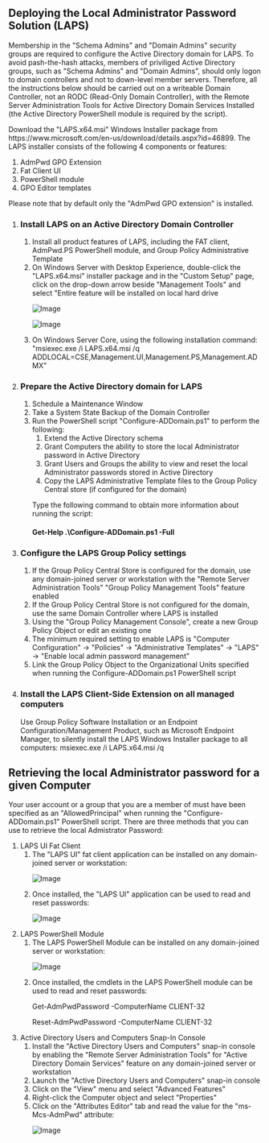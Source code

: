<H2>Deploying the Local Administrator Password Solution (LAPS)</H2>
<p>
Membership in the "Schema Admins" and "Domain Admins" security groups are required to configure the Active Directory domain for LAPS.  To avoid pash-the-hash attacks, members of priviliged Active Directory groups, such as "Schema Admins" and "Domain Admins", should only logon to domain controllers and not to down-level member servers.  Therefore, all the instructions below should be carried out on a writeable Domain Controller, not an RODC (Read-Only Domain Controller), with the Remote Server Administration Tools for Active Directory Domain Services Installed (the Active Directory PowerShell module is required by the script).
</p>
<p>
  Download the "LAPS.x64.msi" Windows Installer package from https://www.microsoft.com/en-us/download/details.aspx?id=46899.  
  The LAPS installer consists of the following 4 components or features:
  <ol>
    <li> AdmPwd GPO Extension</li>
    <li> Fat Client UI</li>
    <li> PowerShell module</li>
    <li> GPO Editor templates</li>
  </ol>
  Please note that by default only the "AdmPwd GPO extension" is installed.
</p>
<p>
  <ol>
    <li>
      <H3>Install LAPS on an Active Directory Domain Controller</H3>
      <ol>
        <li>Install all product features of LAPS, including the FAT client, AdmPwd.PS PowerShell module, and Group Policy Administrative Template</li>
        <li>On Windows Server with Desktop Experience, double-click the "LAPS.x64.msi" installer package and in the "Custom Setup" page, click on the drop-down arrow beside "Management Tools" and select "Entire feature will be installed on local hard drive
          <p><img alt="Image" title="LAPS Product Features" src="LAPSInstallAllProductFeatures.png" /></p>
          <p><img alt="Image" title="LAPS Product Features" src="LAPSProductFeatures.png" /></p>
        </li>
        <li>On Windows Server Core, using the following installation command: "msiexec.exe /i LAPS.x64.msi /q ADDLOCAL=CSE,Management.UI,Management.PS,Management.ADMX"</li>
      </ol>
    </li>
    <li>
      <H3>Prepare the Active Directory domain for LAPS</H3>
      <ol>
        <li>Schedule a Maintenance Window</li>
        <li>Take a System State Backup of the Domain Controller</li>
        <li>Run the PowerShell script "Configure-ADDomain.ps1" to perform the following:
        <ol>
          <li>Extend the Active Directory schema</li>
          <li>Grant Computers the ability to store the local Administrator password in Active Directory</li>
          <li>Grant Users and Groups the ability to view and reset the local Administrator passwords stored in Active Directory</li>
          <li>Copy the LAPS Administrative Template files to the Group Policy Central store (if configured for the domain)</li>
        </ol>
        <p>Type the following command to obtain more information about running the script: <H4>Get-Help .\Configure-ADDomain.ps1 -Full</H4></p>
        </li>
      </ol>
    </li>
    <li><H3>Configure the LAPS Group Policy settings</H3>
    <ol>
      <li>If the Group Policy Central Store is configured for the domain, use any domain-joined server or workstation with the "Remote Server Administration Tools" "Group Policy Management Tools" feature enabled</li>
      <li>If the Group Policy Central Store is not configured for the domain, use the same Domain Controller where LAPS is installed</li>
      <li>Using the "Group Policy Management Console", create a new Group Policy Object or edit an existing one</li>
      <li>The minimum required setting to enable LAPS is "Computer Configuration" -> "Policies" -> "Administrative Templates" -> "LAPS" -> "Enable local admin password management"</li>
      <li>Link the Group Policy Object to the Organizational Units specified when running the Configure-ADDomain.ps1 PowerShell script</li>
    </ol>
    </li>
    <li><H3>Install the LAPS Client-Side Extension on all managed computers</H3>
    Use Group Policy Software Installation or an Endpoint Configuration/Management Product, such as Microsoft Endpoint Manager, to silently install the LAPS Windows Installer package to all computers: msiexec.exe /i LAPS.x64.msi /q
    </li>
  </ol>
</p>
<p>
  <H2>Retrieving the local Administrator password for a given Computer</H2>
  <p>
    Your user account or a group that you are a member of must have been specified as an "AllowedPrincipal" when running the "Configure-ADDomain.ps1" PowerShell script.
    There are three methods that you can use to retrieve the local Admistrator Password:
  </p>
  <ol>
    <li>LAPS UI Fat Client 
      <ol>
        <li>The "LAPS UI" fat client application can be installed on any domain-joined server or workstation:
          <p><img alt="Image" title="LAPS FAT Client UI Feature" src="LAPSFatClientUIFeature.png" /></p>
        </li>
        <li>Once installed, the "LAPS UI" application can be used to read and reset passwords:
          <p><img alt="Image" title="LAPS FAT Client" src="LAPSFatClient.png" /></p>
        </li>
      </ol>
    </li>
    <li>LAPS PowerShell Module
      <ol>
        <li>The LAPS PowerShell Module can be installed on any domain-joined server or workstation:
          <p><img alt="Image" title="LAPS PowerShell Module" src="LAPSPowerShellModule.png" /></p>
        </li>
        <li>Once installed, the cmdlets in the LAPS PowerShell module can be used to read and reset passwords:
          <p>Get-AdmPwdPassword -ComputerName CLIENT-32</p>
          <p>Reset-AdmPwdPassword -ComputerName CLIENT-32</p>
        </li>
      </ol>
    </li>
    <li>Active Directory Users and Computers Snap-In Console
      <ol>
        <li>Install the "Active Directory Users and Computers" snap-in console by enabling the "Remote Server Administration Tools" for "Active Directory Domain Services" feature on any domain-joined server or workstation</li>
        <li>Launch the "Active Directory Users and Computers" snap-in console</li>
        <li>Click on the "View" menu and select "Advanced Features"</li>
        <li>Right-click the Computer object and select "Properties"</li>
        <li>Click on the "Attributes Editor" tab and read the value for the "ms-Mcs-AdmPwd" attribute:
          <p><img alt="Image" title="Active Directory Users and Computers Attribute Editor" src="ADUsersComputersAttributeEditor.png" /></p>
        </li>
      </ol>
    </li>
  </ol>
</p>
